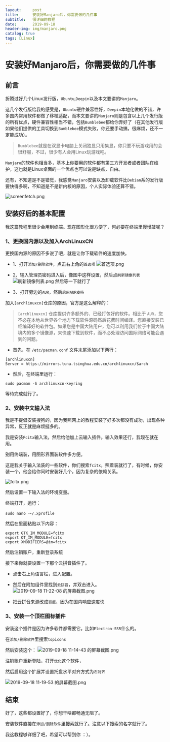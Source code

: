 ```yaml
---
layout:     post
title:      安装好Manjaro后，你需要做的几件事
subtitle:   很详细的教程
date:       2019-09-18
header-img: img/manjaro.png
catalog: true
tags: [Linux]
---
```


# 安装好Manjaro后，你需要做的几件事

## 前言
折腾过好几个Linux发行版，`Ubuntu`,`Deepin`以及本文要讲的`Manjaro`。

这几个发行版给我的感受是，`Ubuntu`硬件兼容性好，`Deepin`本地化做的不错，许多国内常用软件都做了移植适配，而本文要讲的`Manjaro`则是包含以上几个发行版的所有优点，硬件兼容性相当不错，包括`Bumblebee`都给你弄好了（在其他发行版如果他们提供的工具切换到`Bumblebee`模式失败，你还要手动搞，很麻烦，还不一定能成功）。

>`Bumblebee`就是在双显卡电脑上关闭独显只用集显，你只要不玩游戏用的会很舒服，不过，很少有人会用Linux玩游戏吧。

`Manjaro`的软件也相当多，基本上你要用的软件都有第三方开发者或者团队在维护，这也就是Linux桌面的一个优点也可以说是缺点，自由。

还有，不知道是不是错觉，我感觉`Manjaro`安装以及卸载软件比`Debian`系的发行版要快得多啊，不知道是不是新内核的原因，个人实际体验还算不错。

![screenfetch.png](https://i.loli.net/2019/09/18/T9nOGKeclZuD24R.png)

## 安装好后的基本配置

我这篇教程里很少会用到终端。现在图形化很方便了，何必要在终端里慢慢敲呢？
### 1、更换国内源以及加入ArchLinuxCN

更换国内源的原因不多说了吧，就是让你下载软件的速度加快。

- 1、打开`添加/删除软件`，点击右上角的`首选项`
![首选项.png](https://i.loli.net/2019/09/18/AUtHVaCvBdu5DfF.png)

- 2、输入管理员密码进入后，像图中这样设置，然后点`刷新镜像列表`
![刷新镜像列表.png](https://i.loli.net/2019/09/18/D6FfcjvmiuPxOoM.png)
然后等一下就行了

- 3、打开旁边的`AUR`，然后`启用AUR支持`

加入`[archlinuxcn]`仓库的原因，官方是这么解释的：
>`[archlinuxcn]` 仓库提供许多额外的、已经打包好的软件。相比于 `AUR`，您不必在本地从世界各个地方下载软件源码然后花费时间编译。您直接安装已经编译好的软件包。如果您是中国大陆用户，您可以利用我们位于中国大陆境内的多个镜像源，来快速下载到软件，而不必处理访问国际网络可能会遇到的问题。


- 首先，在 `/etc/pacman.conf` 文件末尾添加以下两行：
```linux
[archlinuxcn]
Server = https://mirrors.tuna.tsinghua.edu.cn/archlinuxcn/$arch
```
- 然后，在终端里运行：
```
sudo pacman -S archlinuxcn-keyring
```
等待完成就行了。


### 2、安装中文输入法

我是不提倡安装搜狗的，因为我照网上的教程安装了好多次都没有成功，出现各种异常，反正就是麻烦挺多的。

我是安装`Fcitx`输入法，然后给他加上云输入插件。输入效果还行，我现在就在用。

别用终端装，用图形界面装软件多方便。

这是我关于输入法装的一些软件，你们搜索`fcitx`，照着装就行了，有时候，你安装一个，他会给你同时安装好几个，因为复杂的依赖关系。

![fcitx.png](https://i.loli.net/2019/09/18/CQxZtgM2EJe5Ws4.png)

然后设置一下输入法的环境变量。

终端打开，运行：
```linux
sudo nano ～/.xprofile
```

然后在里面粘贴以下内容：
```linux
export GTK_IM_MODULE=fcitx
export QT_IM_MODULE=fcitx
export XMODIFIERS=@im=fcitx
```
然后注销账户，重新登录系统

接下来你就要设置一下那个云拼音插件了。

- 点击右上角语言栏，进入配置。
- 然后在附加组件里找到`云拼音`，并双击进入。
![2019-09-18 11-22-08 的屏幕截图.png](https://i.loli.net/2019/09/18/U2nXS7HAZMPVfzl.png)

- 把云拼音来源改成`百度`，因为在国内响应速度快

### 3、安装一个顶栏图标插件
安装这个插件是因为许多软件都需要它。比如`Electron-SSR`什么的。

在`添加/删除软件`里搜索`topicons`

然后安装这个：
![2019-09-18 11-14-43 的屏幕截图.png](https://i.loli.net/2019/09/18/j6lG7bpYE2ZWoHS.png)

注销账户重新登陆，打开`优化`这个软件，

然后启用这个扩展并设置托盘水平对齐方式为`右对齐`

![2019-09-18 11-19-53 的屏幕截图.png](https://i.loli.net/2019/09/18/teVCM5WDaZpw1hz.png)

## 结束

好了，这些都设置好了，你想干啥都畅通无阻了。

安装软件直接在`添加/删除软件`里搜索就行了。注意以下搜索的名字就行了。

我这教程够详细了吧，希望可以帮到你 ：）。